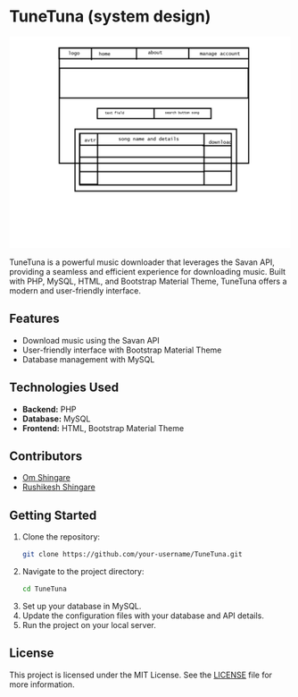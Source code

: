 # TuneTuna (system design)
![SYSTEM DESIGN](/assets/system_design.png)

TuneTuna is a powerful music downloader that leverages the Savan API, providing a seamless and efficient experience for downloading music. Built with PHP, MySQL, HTML, and Bootstrap Material Theme, TuneTuna offers a modern and user-friendly interface.

## Features
- Download music using the Savan API
- User-friendly interface with Bootstrap Material Theme
- Database management with MySQL

## Technologies Used
- **Backend:** PHP
- **Database:** MySQL
- **Frontend:** HTML, Bootstrap Material Theme

## Contributors
- [Om Shingare](https://github.com/ShingareOm)
- [Rushikesh Shingare](https://github.com/ram2145)


## Getting Started
1. Clone the repository:
   ```bash
   git clone https://github.com/your-username/TuneTuna.git
   ```
2. Navigate to the project directory:
   ```bash
   cd TuneTuna
   ```
3. Set up your database in MySQL.
4. Update the configuration files with your database and API details.
5. Run the project on your local server.

## License
This project is licensed under the MIT License. See the [LICENSE](LICENSE) file for more information.
